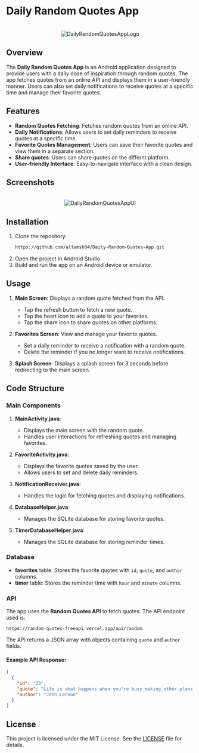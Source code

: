 # Daily Random Quotes App

<div align='center'>
  <br>
  <img src="https://github.com/altamsh04/Daily-Random-Quotes-App/assets/84860267/4abc6dd7-fa76-4cc3-876e-0d160e0ff5a1" alt="DailyRandomQuotesAppLogo">
  <br>
</div>

## Overview

The **Daily Random Quotes App** is an Android application designed to provide users with a daily dose of inspiration through random quotes. The app fetches quotes from an online API and displays them in a user-friendly manner. Users can also set daily notifications to receive quotes at a specific time and manage their favorite quotes.

## Features

- **Random Quotes Fetching**: Fetches random quotes from an online API.
- **Daily Notifications**: Allows users to set daily reminders to receive quotes at a specific time.
- **Favorite Quotes Management**: Users can save their favorite quotes and view them in a separate section.
- **Share quotes**: Users can share quotes on the differnt platform.
- **User-friendly Interface**: Easy-to-navigate interface with a clean design.

## Screenshots

<div align='center'>
  <br>
  <img src="https://github.com/altamsh04/Daily-Random-Quotes-App/assets/84860267/d7f5a4dd-b834-4109-a3f0-db9495248780" alt="DailyRandomQuotesAppUI">
  <br>
</div>

## Installation

1. Clone the repository:
    ```bash
    https://github.com/altamsh04/Daily-Random-Quotes-App.git
    ```
2. Open the project in Android Studio.
3. Build and run the app on an Android device or emulator.

## Usage

1. **Main Screen**: Displays a random quote fetched from the API.
    - Tap the refresh button to fetch a new quote.
    - Tap the heart icon to add a quote to your favorites.
    - Tap the share icon to share quotes on other platforms. 
    
2. **Favorites Screen**: View and manage your favorite quotes.
    - Set a daily reminder to receive a notification with a random quote.
    - Delete the reminder if you no longer want to receive notifications.
    
3. **Splash Screen**: Displays a splash screen for 3 seconds before redirecting to the main screen.

## Code Structure

### Main Components

1. **MainActivity.java**:
    - Displays the main screen with the random quote.
    - Handles user interactions for refreshing quotes and managing favorites.

2. **FavoriteActivity.java**:
    - Displays the favorite quotes saved by the user.
    - Allows users to set and delete daily reminders.

3. **NotificationReceiver.java**:
    - Handles the logic for fetching quotes and displaying notifications.

4. **DatabaseHelper.java**:
    - Manages the SQLite database for storing favorite quotes.

5. **TimerDatabaseHelper.java**:
    - Manages the SQLite database for storing reminder times.

### Database

- **favorites** table: Stores the favorite quotes with `id`, `quote`, and `author` columns.
- **timer** table: Stores the reminder time with `hour` and `minute` columns.

### API

The app uses the **Random Quotes API** to fetch quotes. The API endpoint used is:
```
https://random-quotes-freeapi.vercel.app/api/random
```
The API returns a JSON array with objects containing `quote` and `author` fields.

#### Example API Response:

```json
[
  {
    "id": "23",
    "quote": "Life is what happens when you're busy making other plans.",
    "author": "John Lennon"
  }
]
```

## License

This project is licensed under the MIT License. See the [LICENSE](LICENSE) file for details.

